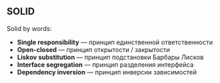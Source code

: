 ## SOLID

Solid by words:
- <b>Single responsibility</b> — принцип единственной ответственности
- <b>Open-closed</b> — принцип открытости / закрытости
- <b>Liskov substitution</b> — принцип подстановки Барбары Лисков
- <b>Interface segregation</b> — принцип разделения интерфейса
- <b>Dependency inversion</b> — принцип инверсии зависимостей
